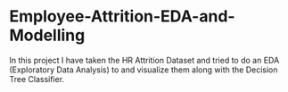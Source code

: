 # Employee-Attrition-EDA-and-Modelling
In this project I have taken the HR Attrition Dataset and tried to do an EDA (Exploratory Data Analysis) to and visualize them along with the Decision Tree Classifier.
